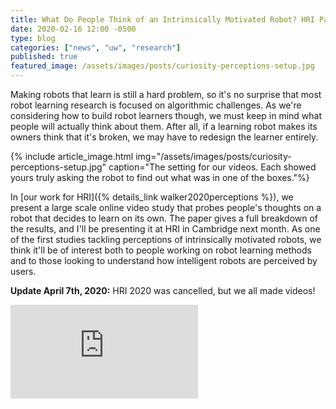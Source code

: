 ```yaml
---
title: What Do People Think of an Intrinsically Motivated Robot? HRI Paper Available
date: 2020-02-16 12:00 -0500
type: blog
categories: ["news", "uw", "research"]
published: true
featured_image: /assets/images/posts/curiosity-perceptions-setup.jpg
---
```


Making robots that learn is still a hard problem, so it's no surprise that most robot learning research is focused on algorithmic challenges. As we're considering how to build robot learners though, we must keep in mind what people will actually think about them. After all, if a learning robot makes its owners think that it's broken, we may have to redesign the learner entirely.

{% include article_image.html img="/assets/images/posts/curiosity-perceptions-setup.jpg"
    caption="The setting for our videos. Each showed yours truly asking the robot to find out what was in one of the boxes."%}

In [our work for HRI]({% details_link walker2020perceptions %}), we present a large scale online video study that probes people's thoughts on a robot that decides to learn on its own. The paper gives a full breakdown of the results, and I'll be presenting it at HRI in Cambridge next month. As one of the first studies tackling perceptions of intrinsically motivated robots, we think it'll be of interest both to people working on robot learning methods and to those looking to understand how intelligent robots are perceived by users.

**Update April 7th, 2020:** HRI 2020 was cancelled, but we all made videos!

<div class="full-width">
<iframe class="video almost-full-bleed" src="https://www.youtube-nocookie.com/embed/1j91ISstdH8?rel=0" frameborder="0" allow="accelerometer; autoplay; encrypted-media; gyroscope; picture-in-picture" allowfullscreen></iframe>
</div>